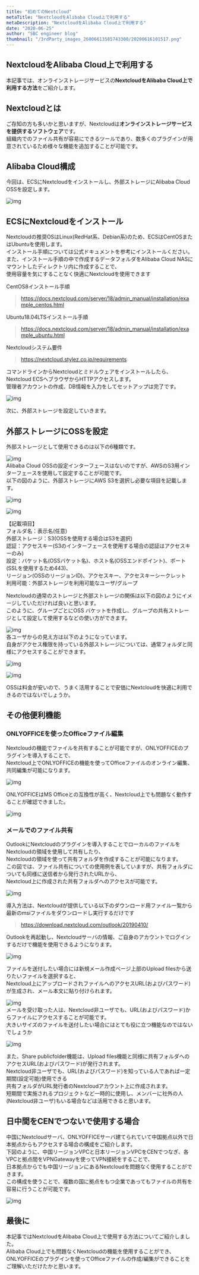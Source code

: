 ```yaml
---
title: "初めてのNextcloud"
metaTitle: "NextcloudをAlibaba Cloud上で利用する"
metaDescription: "NextcloudをAlibaba Cloud上で利用する"
date: "2020-06-25"
author: "SBC engineer blog"
thumbnail: "/3rdParty_images_26006613585743300/20200616101517.png"
---
```


## NextcloudをAlibaba Cloud上で利用する

本記事では、オンラインストレージサービスの<b>NextcloudをAlibaba Cloud上で利用する方法</b>をご紹介します。

      

## Nextcloudとは
ご存知の方も多いかと思いますが、Nextcloudは<b>オンラインストレージサービスを提供するソフトウェア</b>です。     
組織内でのファイル共有が容易にできるツールであり、数多くのプラグインが用意されているため様々な機能を追加することが可能です。     
     
## Alibaba Cloud構成
今回は、ECSにNextcloudをインストールし、外部ストレージにAlibaba Cloud OSSを設定します。

![img](https://raw.githubusercontent.com/sbopsv/cloud-tech/master/content/usecase-3rdParty/3rdParty_images_26006613585743300/20200616101517.png "img")      
     
## ECSにNextcloudをインストール
Nextcloudの推奨OSはLinux(RedHat系、Debian系)のため、ECSはCentOSまたはUbuntuを使用します。     
インストール手順については公式ドキュメントを参考にインストールください。     
また、インストール手順の中で作成するデータフォルダをAlibaba Cloud NASにマウントしたディレクトリ内に作成することで、     
使用容量を気にすることなく快適にNextcloudを使用できます      

CentOS8インストール手順
> https://docs.nextcloud.com/server/18/admin_manual/installation/example_centos.html

Ubuntu18.04LTSインストール手順
> https://docs.nextcloud.com/server/18/admin_manual/installation/example_ubuntu.html

Nextcloudシステム要件
> https://nextcloud.stylez.co.jp/requirements

コマンドラインからNextcloudとミドルウェアをインストールしたら、Nextcloud ECSへブラウザからHTTPアクセスします。     
管理者アカウントの作成、DB情報を入力をしてセットアップは完了です。

![img](https://raw.githubusercontent.com/sbopsv/cloud-tech/master/content/usecase-3rdParty/3rdParty_images_26006613585743300/20200616104320.png "img")      


次に、外部ストレージを設定していきます。     
     
## 外部ストレージにOSSを設定
外部ストレージとして使用できるのは以下の6種類です。     

![img](https://raw.githubusercontent.com/sbopsv/cloud-tech/master/content/usecase-3rdParty/3rdParty_images_26006613585743300/20200616105506.png "img")      
Alibaba Cloud OSSの設定インターフェースはないのですが、AWSのS3用インターフェースを使用して設定することが可能です。     
以下の図のように、外部ストレージにAWS S3を選択し必要な項目を記載します。

![img](https://raw.githubusercontent.com/sbopsv/cloud-tech/master/content/usecase-3rdParty/3rdParty_images_26006613585743300/20200622162634.png "img")      

![img](https://raw.githubusercontent.com/sbopsv/cloud-tech/master/content/usecase-3rdParty/3rdParty_images_26006613585743300/20200622162644.png "img")      

【記載項目】     
フォルダ名：表示名(任意)     
外部ストレージ：S3(OSSを使用する場合はS3を選択)     
認証：アクセスキー(S3のインターフェースを使用する場合の認証はアクセスキーのみ)     
設定：バケット名(OSSバケット名)、ホスト名(OSSエンドポイント)、ポート(SSLを使用するため443)、     
リージョン(OSSのリージョンID)、アクセスキー、アクセスキーシークレット     
利用可能：外部ストレージを利用可能なユーザ/グループ     
     

Nextcloudの通常のストレージと外部ストレージの関係は以下の図のようにイメージしていただければ良いと思います。     
このように、グループごとにOSS バケットを作成し、グループの共有ストレージとして設定して使用するなどの使い方ができます。     

![img](https://raw.githubusercontent.com/sbopsv/cloud-tech/master/content/usecase-3rdParty/3rdParty_images_26006613585743300/20200623111734.png "img")     
各ユーザからの見え方は以下のようになっています。     
自身がアクセス権限を持っている外部ストレージについては、通常フォルダと同様にアクセスすることができます。     

![img](https://raw.githubusercontent.com/sbopsv/cloud-tech/master/content/usecase-3rdParty/3rdParty_images_26006613585743300/20200623111852.jpg "img")     

![img](https://raw.githubusercontent.com/sbopsv/cloud-tech/master/content/usecase-3rdParty/3rdParty_images_26006613585743300/20200623111910.jpg "img")     


OSSは料金が安いので、うまく活用することで安価にNextcloudを快適に利用できるのではないでしょうか。     
     
## その他便利機能
### ONLYOFFICEを使ったOfficeファイル編集
Nextcloudの機能でファイルを共有することが可能ですが、ONLYOFFICEのプラグインを導入することで、     
Nextcloud上でONLYOFFICEの機能を使ってOfficeファイルのオンライン編集、共同編集が可能になります。     

![img](https://raw.githubusercontent.com/sbopsv/cloud-tech/master/content/usecase-3rdParty/3rdParty_images_26006613585743300/20200616111939.png "img")      
     
ONLYOFFICEはMS Officeとの互換性が高く、Nextcloud上でも問題なく動作することが確認できました。     

![img](https://raw.githubusercontent.com/sbopsv/cloud-tech/master/content/usecase-3rdParty/3rdParty_images_26006613585743300/20200616111648.png "img")     

### メールでのファイル共有
OutlookにNextcloudのプラグインを導入することでローカルのファイルをNextcloudの領域を使用して共有したり、     
Nextcloudの領域を使って共有フォルダを作成することが可能になります。     
この図では、ファイル共有についての使用例を表していますが、共有フォルダについても同様に送信者から発行されたURLから、     
Nextcloud上に作成された共有フォルダへのアクセスが可能です。     

![img](https://raw.githubusercontent.com/sbopsv/cloud-tech/master/content/usecase-3rdParty/3rdParty_images_26006613585743300/20200622145028.png "img")     


導入方法は、Nextcloudが提供している以下のダウンロード用ファイル一覧から最新のmsiファイルをダウンロードし実行するだけです      
> https://download.nextcloud.com/outlook/20190410/

Outlookを再起動し、Nextcloudサーバの情報、ご自身のアカウントでログインするだけで機能を使用できるようになります。     

![img](https://raw.githubusercontent.com/sbopsv/cloud-tech/master/content/usecase-3rdParty/3rdParty_images_26006613585743300/20200616135105.jpg "img")     

ファイルを送付したい場合には新規メール作成ページ上部のUpload filesから送りたいファイルを選択すると、     
Nextcloud上にアップロードされファイルへのアクセスURL(およびパスワード)が生成され、メール本文に貼り付けられます。     

![img](https://raw.githubusercontent.com/sbopsv/cloud-tech/master/content/usecase-3rdParty/3rdParty_images_26006613585743300/20200622144614.jpg "img")     
メールを受け取った人は、Nextcloud非ユーザでも、URL(およびパスワード)からファイルにアクセスすることが可能です。     
大きいサイズのファイルを送付したい場合にはとても役に立つ機能なのではないでしょうか      

![img](https://raw.githubusercontent.com/sbopsv/cloud-tech/master/content/usecase-3rdParty/3rdParty_images_26006613585743300/20200616172604.jpg "img")     

     
また、Share publicfolder機能は、Upload files機能と同様に共有フォルダへのアクセスURL(およびパスワード)が発行されます。     
Nextcloud非ユーザでも、URL(およびパスワード)を知っている人であれば一定期間(設定可能)使用できる     
共有フォルダがURL発行者のNextcloudアカウント上に作成されます。     
短期間で実施されるプロジェクトなど一時的に使用し、メンバーに社外の人(Nextcloud非ユーザ)もいる場合などは活用できると思います。     

## 日中間をCENでつないで使用する場合
中国にNextcloudサーバ、ONLYOFFICEサーバ建てられていて中国拠点以外で日本拠点からもアクセスする場合の構成をご紹介します。     
下図のように、中国リージョンVPCと日本リージョンVPCをCENでつなぎ、各VPCと拠点間をVPNGatewayを使ってVPN接続をすることで、     
日本拠点からでも中国リージョンにあるNextcloudを問題なく使用することができます。     
この構成を使うことで、複数の国に拠点をもつ企業であってもファイルの共有を容易に行うことが可能です。     

![img](https://raw.githubusercontent.com/sbopsv/cloud-tech/master/content/usecase-3rdParty/3rdParty_images_26006613585743300/20200616173402.png "img")     


## 最後に
本記事ではNextcloudをAlibaba Cloud上で使用する方法についてご紹介しました。     
Alibaba Cloud上でも問題なくNextcloudの機能を使用することができ、     
ONLYOFFICEのプラグインを使ってOfficeファイルの作成/編集ができることをご理解いただけたかと思います。     